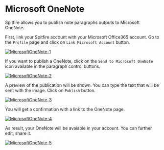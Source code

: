 # Microsoft OneNote

Spitfire allows you to publish note paragraphs outputs to Microsoft OneNote.

First, link your Spitfire account with your Microsoft Office365 account. Go to the `Profile` page and click on `Link Microsoft Account` button.

[![MicrosoftOneNote-1](microsoft/onenote/microsoft-onenote-1.png)](microsoft/onenote/microsoft-onenote-1.png)

If you want to publish a OneNote, click on the `Send to Microsoft OneNote` icon available in the paragraph control buttons.

[![MicrosoftOneNote-2](microsoft/onenote/microsoft-onenote-2.png)](microsoft/onenote/microsoft-onenote-2.png)

A preview of the publication will be shown. You can type the text that will be sent with the image. Click on `Publish` button.

[![MicrosoftOneNote-3](microsoft/onenote/microsoft-onenote-3.png)](microsoft/onenote/microsoft-onenote-3.png)

You will get a confirmation with a link to the OneNote page.

[![MicrosoftOneNote-4](microsoft/onenote/microsoft-onenote-4.png)](microsoft/onenote/microsoft-onenote-4.png)

As result, your OneNote will be avaiable in your account. You can further edit, share it.

[![MicrosoftOneNote-5](microsoft/onenote/microsoft-onenote-5.png)](microsoft/onenote/microsoft-onenote-5.png)
